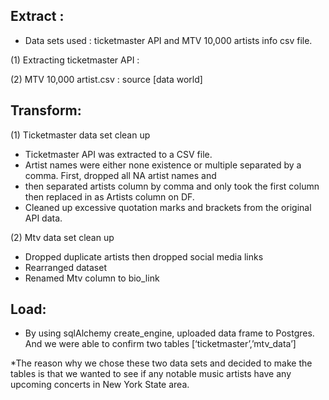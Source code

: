## Extract : 

* Data sets used : ticketmaster API and MTV 10,000 artists info csv file.

(1) Extracting ticketmaster API : 

(2) MTV 10,000 artist.csv : source [data world]



## Transform:

(1) Ticketmaster data set clean up
* Ticketmaster API was extracted to a CSV file.
* Artist names were either none existence or multiple separated by a comma. First, dropped all NA artist names and 
* then separated artists column by comma and only took the first column then replaced in as Artists column on DF.
* Cleaned up excessive quotation marks and brackets from the original API data.


  
(2) Mtv data set clean up
* Dropped duplicate artists then dropped social media links
* Rearranged dataset
* Renamed Mtv column to bio_link



## Load: 
* By using sqlAlchemy create_engine, uploaded data frame to Postgres. And we were able to confirm two tables [‘ticketmaster’,’mtv_data’]

*The reason why we chose these two data sets and decided to make the tables is that we wanted to see if any notable music artists have any upcoming concerts in New York State area. 




